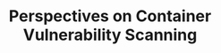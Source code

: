 ---
# Accomplishments widget.
widget: "howto"  # Widget name:  common, howto perspective, reading, cd-with-jenkins-and-docker  etc
headless: true  # This file represents a page section.
active: true  # Activate this widget? true/false
weight: 1 # Order that this section will appear.
title: "Perspectives on Container Vulnerability Scanning"
subtitle: ""

# Date format
date_format: "Jan 2006"

# Accomplishments.
#   Add/remove as many `[[item]]` blocks below as you like.
#   `title`, `organization` and `date_start` are the required parameters.
#   Leave other parameters empty if not required.
#   Begin/end multi-line descriptions with 3 quotes `"""`.
item:
smallItem:    
 - title: "Trivy Vulnerability Scanner Joins the Aqua Family"
   summary: "blog.aquasec.com"
   linkText: ""
   linkUrl: "https://blog.aquasec.com/trivy-vulnerability-scanner-joins-aqua-family"
   openNewWindow: 
   image: "https://res.cloudinary.com/agile-seo/image/fetch/w_62,dpr_1.0,d_blank_am8gzx.png/https%3A%2F%2Flogo.clearbit.com%2Fblog.aquasec.com%3Fsize%3D250"  
 - title: "Vulnerabilities in the Container Ecosystem: A Brief History"
   summary: "blog.aquasec.com"
   linkText: ""
   linkUrl: "https://blog.aquasec.com/trivy-vulnerability-scanner-joins-aqua-family"
   openNewWindow: 
   image: "https://res.cloudinary.com/agile-seo/image/fetch/w_62,dpr_1.0,d_blank_am8gzx.png/https%3A%2F%2Flogo.clearbit.com%2Fblog.aquasec.com%3Fsize%3D250"  
 - title: "Security and Vulnerability Scanning of Container Images"
   summary: "blog.openshift.com"
   linkText: ""
   linkUrl: "https://blog.openshift.com/security-vulnerability-scanning-container-images/"
   openNewWindow: 
   image: "https://res.cloudinary.com/agile-seo/image/fetch/w_62,dpr_1.0,d_blank_am8gzx.png/https%3A%2F%2Flogo.clearbit.com%2Fblog.openshift.com%3Fsize%3D250" 
 - title: "Security and Vulnerability Scanning of Container Images"
   summary: "keithtenzer.com"
   linkText: ""
   linkUrl: "https://keithtenzer.com/2018/02/16/security-and-vulnerability-scanning-of-container-images/"
   openNewWindow: 
   image: "https://res.cloudinary.com/agile-seo/image/fetch/w_62,dpr_1.0,d_blank_am8gzx.png/https%3A%2F%2Flogo.clearbit.com%2Fkeithtenzer.com%3Fsize%3D250" 
 - title: "Key Differences Between VM and Container Vulnerability Scanning"
   summary: "blogs.msdn.microsoft.com"
   linkText: ""
   linkUrl: "https://blogs.msdn.microsoft.com/stevelasker/2018/06/27/key-differences-between-vm-and-container-vulnerability-scanning"
   openNewWindow: 
   image: "https://res.cloudinary.com/agile-seo/image/fetch/w_62,dpr_1.0,d_blank_am8gzx.png/https%3A%2F%2Flogo.clearbit.com%2Fblogs.msdn.microsoft.com%3Fsize%3D250" 
 - title: "A Scan of the Container Vulnerability Scanner Landscape"
   summary: "thenewstack.io"
   linkText: ""
   linkUrl: "https://thenewstack.io/draft-vulnerability-scanners/"
   openNewWindow: 
   image: "https://res.cloudinary.com/agile-seo/image/fetch/w_62,dpr_1.0,d_blank_am8gzx.png/https%3A%2F%2Flogo.clearbit.com%2Fthenewstack.io%3Fsize%3D250" 
 - title: "Image Vulnerability Scanning in Azure Container Registry"
   summary: "blog.aquasec.com"
   linkText: ""
   linkUrl: "https://blog.aquasec.com/image-vulnerability-scanning-in-azure-container-registry"
   openNewWindow: 
   image: "https://res.cloudinary.com/agile-seo/image/fetch/w_62,dpr_1.0,d_blank_am8gzx.png/https%3A%2F%2Flogo.clearbit.com%2Fblog.aquasec.com%3Fsize%3D250" 
 - title: "Vulnerability Scanning for your Dependencies: Why and How"
   summary: "aptible.com"
   linkText: ""
   linkUrl: "https://www.aptible.com/blog/vulnerability-scanning-for-your-dependencies-why-and-how/"
   openNewWindow: 
   image: "https://res.cloudinary.com/agile-seo/image/fetch/w_62,dpr_1.0,d_blank_am8gzx.png/https%3A%2F%2Flogo.clearbit.com%2Faptible.com%3Fsize%3D250" 
---